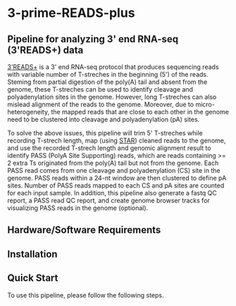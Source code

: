# 3-prime-READS-plus
## Pipeline for analyzing 3' end RNA-seq (3'READS+) data

[3'READS+](https://www.ncbi.nlm.nih.gov/pmc/articles/PMC5029459/) is a 3' end RNA-seq protocol that produces sequencing reads with variable number of T-streches in the beginning (5') of the reads. Steming from partial digestion of the poly(A) tail and absent from the genome, these T-streches can be used to identify cleavage and polyadenylation sites in the genome. However, long T-streches can also mislead alignment of the reads to the genome. Moreover, due to micro-heterogeneity, the mapped reads that are close to each other in the genome need to be clustered into cleavage and polyadenylation (pA) sites.

To solve the above issues, this pipeline will trim 5' T-streches while recording T-strech length, map (using [STAR](https://github.com/alexdobin/STAR)) cleaned reads to the genome, and use the recorded T-strech length and genomic alignment result to identify PASS (PolyA Site Supporting) reads, which are reads containing >= 2 extra Ts originated from the poly(A) tail but not from the genome. Each PASS read comes from one cleavage and polyadenylation (CS) site in the genome. PASS reads within a 24-nt window are then clustered to define pA sites. Number of PASS reads mapped to each CS and pA sites are counted for each input sample. In addition, this pipeline also generate a fastq QC report, a PASS read QC report, and create genome browser tracks for visualizing PASS reads in the genome (optional).

## Hardware/Software Requirements


## Installation

## Quick Start
To use this pipeline, please follow the following steps. 
